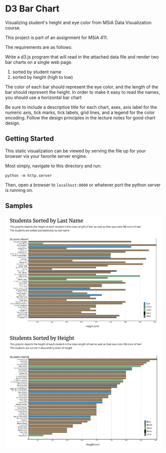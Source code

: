 # D3 Bar Chart

Visualizing student's height and eye color from MSiA Data Visualization course.

This project is part of an assignment for MSiA 411.

The requirements are as follows:

Write a d3.js program that will read in the attached data file and render two bar charts on a single web page.  

1. sorted by student name
2. sorted by height (high to low)

The color of each bar should represent the eye color, and the length of the bar should represent the height.  In order to make it easy to read the names, you should use a horizontal bar chart

Be sure to include a descriptive title for each chart, axes, axis label for the numeric axis, tick marks, tick labels, grid lines, and a legend for the color encoding.  Follow the design principles in the lecture notes for good chart design.

## Getting Started

This static visualization can be viewed by serving the file up for your browser via your favorite server engine.

Most simply, navigate to this directory and run:

```shell
python -m http.server
```

Then, open a browser to `localhost:8000` or whatever port the python server is running on.

## Samples

![Sorted by Name](img/name-sorted.png)
![Sorted by Height](img/height-sorted.png)